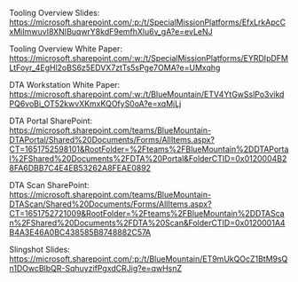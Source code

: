 Tooling Overview Slides: https://microsoft.sharepoint.com/:p:/t/SpecialMissionPlatforms/EfxLrkApcCxMiImwuvI8XNIBuqwrY8kdF9emfhXlu6v_gA?e=evLeNJ

Tooling Overview White Paper:
https://microsoft.sharepoint.com/:w:/t/SpecialMissionPlatforms/EYRDIpDFMLtFoyr_4EgHl2oBS6z5EDVX7ztTs5sPge7OMA?e=UMxqhg

DTA Workstation White Paper: 
https://microsoft.sharepoint.com/:w:/t/BlueMountain/ETV4YtGwSslPo3vikdPQ6voBi_OT52kwvXKmxKQOfyS0oA?e=xqMjLj

DTA Portal SharePoint:
https://microsoft.sharepoint.com/teams/BlueMountain-DTAPortal/Shared%20Documents/Forms/AllItems.aspx?CT=1651752598101&RootFolder=%2Fteams%2FBlueMountain%2DDTAPortal%2FShared%20Documents%2FDTA%20Portal&FolderCTID=0x0120004B28FA6DBB7C4E4EB53262A8FEAE0892

DTA Scan SharePoint: https://microsoft.sharepoint.com/teams/BlueMountain-DTAScan/Shared%20Documents/Forms/AllItems.aspx?CT=1651752721009&RootFolder=%2Fteams%2FBlueMountain%2DDTAScan%2FShared%20Documents%2FDTA%20Scan&FolderCTID=0x0120001A4B4A3E46A0BC438585B8748882C57A

Slingshot Slides:
https://microsoft.sharepoint.com/:p:/t/BlueMountain/ET9mUkQOcZ1BtM9sQn1DOwcBlbQR-SqhuyzifPgxdCRJig?e=qwHsnZ